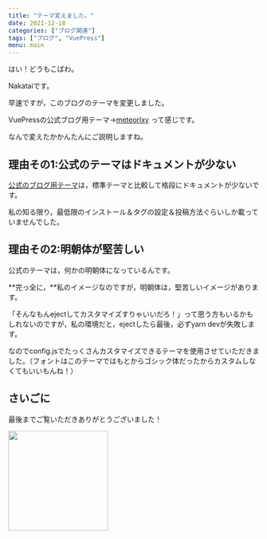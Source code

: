 ```yaml
---
title: "テーマ変えました。"
date: 2021-12-18
categories: ["ブログ関連"]
tags: ["ブログ", "VuePress"]
menu: main
---
```


<!--more-->
はい！どうもこばわ。

Nakataiです。

早速ですが，このブログのテーマを変更しました。

VuePressの公式ブログ用テーマ→[meteorlxy](https://github.com/meteorlxy/vuepress-theme-meteorlxy/)
って感じです。

なんで変えたかかんたんにご説明しますね。

## 理由その1:公式のテーマはドキュメントが少ない

[公式のブログ用テーマ](https://github.com/vuepress/vuepress-theme-blog)は，標準テーマと比較して格段にドキュメントが少ないです。

私の知る限り，最低限のインストール＆タグの設定＆投稿方法ぐらいしか載っていませんでした。

## 理由その2:明朝体が堅苦しい

公式のテーマは，何かの明朝体になっているんです。

**完っ全に，**私のイメージなのですが，明朝体は，堅苦しいイメージがあります。

「そんなもんejectしてカスタマイズすりゃいいだろ！」って思う方もいるかもしれないのですが，私の環境だと，ejectしたら最後，必ずyarn devが失敗します。

なのでconfig.jsでたっくさんカスタマイズできるテーマを使用させていただきました。（フォントはこのテーマではもとからゴシック体だったからカスタムしなくてもいいもんね！）

## さいごに

最後までご覧いただきありがとうございました！

<img src="https://i.imgur.com/NA6RKr1.png" width="200">

